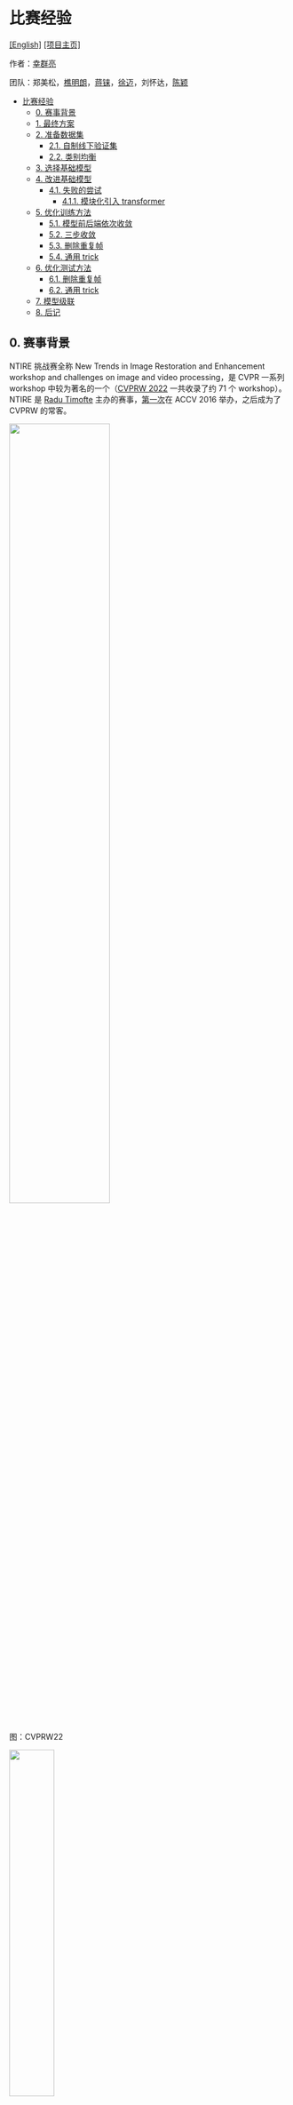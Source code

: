 # 比赛经验

[[English]](https://github.com/ryanxingql/winner-ntire22-vqe/blob/main/blog_en.md) [[项目主页]](https://github.com/ryanxingql/winner-ntire22-vqe)

作者：[幸群亮](https://ryanxingql.github.io/)

团队：郑美松，[樵明朗](https://github.com/MinglangQiao)，[蒋铼](https://github.com/remega)，[徐迈](https://scholar.google.com/citations?user=JdhDuXAAAAAJ)，刘怀达，[陈颖](https://scholar.google.com/citations?user=NpTmcKEAAAAJ)

- [比赛经验](#比赛经验)
  - [0. 赛事背景](#0-赛事背景)
  - [1. 最终方案](#1-最终方案)
  - [2. 准备数据集](#2-准备数据集)
    - [2.1. 自制线下验证集](#21-自制线下验证集)
    - [2.2. 类别均衡](#22-类别均衡)
  - [3. 选择基础模型](#3-选择基础模型)
  - [4. 改进基础模型](#4-改进基础模型)
    - [4.1. 失败的尝试](#41-失败的尝试)
      - [4.1.1. 模块化引入 transformer](#411-模块化引入-transformer)
  - [5. 优化训练方法](#5-优化训练方法)
    - [5.1. 模型前后端依次收敛](#51-模型前后端依次收敛)
    - [5.2. 三步收敛](#52-三步收敛)
    - [5.3. 删除重复帧](#53-删除重复帧)
    - [5.4. 通用 trick](#54-通用-trick)
  - [6. 优化测试方法](#6-优化测试方法)
    - [6.1. 删除重复帧](#61-删除重复帧)
    - [6.2. 通用 trick](#62-通用-trick)
  - [7. 模型级联](#7-模型级联)
  - [8. 后记](#8-后记)

## 0. 赛事背景

NTIRE 挑战赛全称 New Trends in Image Restoration and Enhancement workshop and challenges on image and video processing，是 CVPR 一系列 workshop 中较为著名的一个（[CVPRW 2022](https://cvpr2022.thecvf.com/workshop-schedule) 一共收录了约 71 个 workshop）。NTIRE 是 [Radu Timofte](https://scholar.google.ch/citations?user=u3MwH5kAAAAJ&hl=en) 主办的赛事，[第一次](https://data.vision.ee.ethz.ch/cvl/ntire/)在 ACCV 2016 举办，之后成为了 CVPRW 的常客。

<img src="figs/cvprw.png" width="60%">

图：CVPRW22

<img src="figs/ntire16.jpg" width="40%">

图：NTIRE16

NTIRE 挑战赛细分了多个项目。多帧质量增强大项是 2021 年开始由[杨韧](https://scholar.google.ch/citations?user=3NgkOp0AAAAJ&hl=en)和 Radu 组织的，[最初](https://data.vision.ee.ethz.ch/cvl/ntire21/)包含 “PSNR 质量优化”和“主观质量优化”两个主题。[今年](https://data.vision.ee.ethz.ch/cvl/ntire22/)主办方删除了主观质量优化赛道，只保留了 PSNR 质量优化赛道，同时引入了超分辨率、质量优化耦合赛道。

<img src="figs/ntire21.png" width="50%">

图：NTIRE21 多帧质量增强大项

<img src="figs/ntire22.png" width="50%">

图：NTIRE22 多帧质量增强大项

近年来中国互联网大厂不断涌入该赛事并宣传自己的比赛成果，赛事参与队伍越来越多，夺冠难度越来越大。21 年参赛队伍中包括北大、清华、复旦、南大、南洋理工 S-Lab、腾讯、Bilibili、字节跳动、大疆、华为诺亚、京东方等。今年又涌入了阿里巴巴、中兴、小米等企业，还有中科院自动化所、北航、哈工大、电子科大、南京理工、SIAT 等高校和研究院，以及港中文 XPixel、腾讯 GY-Lab 等知名实验室。

<img src="figs/participants.png" width="30%">

图：NTIRE21 参赛队伍

[北航 MC2 Lab](http://www.buaamc2.net/) 常年关注、深耕压缩视频质量优化技术。此次和阿里巴巴支撑淘宝视频业务的[淘系技术部](https://tech.taobao.org/)合作，强强联手，共同参赛。

## 1. 最终方案

- 数据
  - 赛事官方数据集，包含 240 个由 4K 降采样得到的 qHD 视频。
  - 从 YouTube 上搜集的 870 个 4K 高码率视频。

- 框架：两级模型级联

- 基础模型
  - 第一级：BasicVSR++（NTIRE21 冠军算法）
  - 第二级：SwinIR

- 模型改进
  - 第一级模型中的二阶传播改为 PQF 传播。
  - 第一级模型的后端 5 个 residual block 增加至 55 个。

- 训练方法优化
  - 模型前后端依次收敛：每次加 10 个 residual block，分 6 次训练和收敛。
  - 三步训练：首先在完整数据库上用 Charbonnier loss 收敛模型，然后改为 MSE loss 收敛一次，最后在官方数据集上收敛。
  - 删除 LQ 中的重复帧。

- 测试方法优化
  - x8TTA
  - 模型 ensemble
  - 删除 LQ 中的重复帧，增强后 copy 补全。

## 2. 准备数据集

多帧质量增强大项有一个特点：不约束选手使用的训练集。在 NTIRE21 赛事中，基本所有队伍都搜集了额外数据，其中夺冠的 B 站还使用了自家的 4K 视频。

<img src="figs/extra_data.png" width="80%">

图：NTIRE21 各队伍基本都使用了额外数据

今年为了防止选手根据测试集找数据，测试集视频只在赛事最后 7 天放出，且选手需要在放出测试集前上交模型和代码。

我们认真研究了 NTIRE21 的数据文档，严格按照去年的数据集设计模式从 YouTube 搜集数据。关键点：

- 视频类别：按照 NTIRE21 设置的 10 个分类搜集各 100 条 4-30s 视频，包括动物、自然、时尚、特写、运动、风景、人、城市和交通工具。
- 拍摄质量：我们发现主办方偏好 PGC（Professionally Generated Content）视频，例如纪录片、液晶演示片等。我们要求 PGC 占比超过 80%。
- 拍摄条件：要求 20% 暗光，20% 快速运动（如直升机），30% 手持拍摄视频。
- 拍摄视角：要求 40% 平视，20% FOV（field of view，如鱼眼、大光圈）、20% 航拍、20% 仰视。
- 帧率：低帧率、高帧率视频各占一定比例。
- 高画质：要求高码率，尽量减少拍摄噪声和传输压缩造成的干扰；要求画质清晰（明亮通透，纹理清晰）。
- 低冗余：可以从一个视频里切至多 4 个片段。
- 无转场。

和外包不断沟通，肉眼核查每条视频，返回意见。要求搜集 1000 条，实际搜集 1600 条（含不合格）。这为 2.2 节的类别均衡埋下了伏笔。

额外数据的增益在 0.1-0.2 dB。

### 2.1. 自制线下验证集

赛事验证集没有提供 ground truth；我们需要在网站上提交我们增强的结果，得到一个分数。这样有两个问题：

1. 我们无法频繁提交：时间成本大，提交次数有限。
2. 我们无法知道模型在每一个视频、每一帧上的结果，而只能知道一个平均分。

因此，我们严格按照 10 个分类，选择了 10 个视频作为验证集。其中大部分都是去年测试集视频。

<img src="figs/validation_offline.png" width="80%">

图：使用自制验证集验证算法

自制验证集在比赛后期非常好用：

1. 方便快捷：官方验证集有 15 个视频，我们只有 10 个视频，测试时间更短；不需要提交，可以自己算 PSNR。
2. 准确：因为选择得当，因此我们的结果和官方验证集结果的趋势是完全一致的。我们可以放心大胆地根据自制验证集来迭代模型。
3. 详细：能知道模型在不同分类上的表现。

<img src="figs/psnr_categories.png" width="50%">

图：使用自制验证集查看不同分类表现

### 2.2. 类别均衡

前面提到，我们动用外包资源，搜集了 1600 条数据。原本我们计划一个分类搜集 100 条视频，但因为外包数据存在不合格数据（相似度太高，有噪声等），因此实际获取的视频数量更大。

一开始，我们将尽可能多的视频扔进了训练集。在比赛后期我发现，每个分类视频数量非常不均匀：例如城市分类只有 87 个视频，而时尚分类有 200+ 视频。而时尚分类大多是走 T 台的室内、暗光、黑色背景视频，质量较差。因此，我们以视频数量最少的城市分类为基准，每个类别随机选取了 87 个视频，一共选取了 870 个视频参与训练。经过这样非常简单的均衡化处理，模型表现提升 0.02 dB。

Btw 大家不要小瞧 0.02 dB。在三个赛道的最终测试集上，我们分别比腾讯 GY-Lab 高 0.009 dB、高 0.101 dB、低 0.012 dB。

<img src="figs/final_results.png" width="50%">

图：最终结果

## 3. 选择基础模型

打比赛有两条路：

1. 提出颠覆性的网络结构，例如 ResNet、MPRNet、EDVR、BasicVSR。
2. 基于基础模型进行升级和调参。

一个好的网络结构往往能主导数年的竞赛方案，例如去年至少有两支队伍使用了 BasicVSR，两支队伍使用了 EDVR，都取得了不错的成绩。我们选择了第二种方案。

无论选择哪一种方案，我们都会选择一个基础模型，在此基础上进行改进，来获得我们的比赛模型。另起炉灶非常浪费时间。就好比，我们要参加 NTIRE23 的比赛，我们一定会把 NTIRE22 的算法和预训练模型拿来接着用，而不是从基础代码开始写。

在选择基础模型时，我们遇到了一个问题：要不要随大流，选择一个基于 transformer 的网络结构。我们比较担心今年的对手会采取类似的策略，在算法学习能力上和我们拉开差距。

经过大量调研，我们分析了 transformer 的可行性和可靠性：

- 显存不足：Video transformer 中的代表 VRT 使用了 8 卡 80 GB A100。而我们的计算资源为 1 台 8 卡 32GB V100 服务器和若干台 4 卡 32GB V100 服务器。
- 耗时太长：VRT 一个模型要训练 5-7 天左右；而 A100 的速度是 V100 的 3 倍，因此我们训练一个相同的模型需要至少半个月。
- 资源有限下性能堪忧：根据 VRT 的报告，在 7 帧短视频（如 Vimeo 数据集）上，VRT 性能超过 BasicVSR++；但对于长视频（如 REDS 每个视频 100帧），由于显存受限，VRT 无法一次性输入超过 16 帧的视频，性能上无法超过 BasicVSR++（能一次性输入 30 帧以上）。

<img src="figs/vrt.png" width="80%">

图：VRT 实验报告

因此，我们决定基础模型仍然采用基于 RNN（实际上是 CNN）的 BasicVSR++。当然选择 BasicVSR++ 还有以下原因：

- 性能出色（在 NTIRE21 中仅借助 REDS 获得第二名）。
- 复杂度较高（单卡单个最小 256x256 patch 显存约 22 GB）；其他小模型算法没有经过比赛验证，我们不敢拿来用。
- 开源质量好（训练代码未开源，但测试代码集成到了 mmediting），代码逻辑清晰。
- 预训练模型可以直接拿来 fine-tune，非常省时间。要知道从头训练一个 BasicVSR++ 模型也需要一周时间。

尽管如此，我们也没有完全放弃 transformer，而是决定在后续模块化尝试 transformer 结构。参见 4.1.1 节。

关于第二级基础模型，参见第 7 节。

## 4. 改进基础模型

为了更好地改进基础模型，我们必须要对基础模型的提出者进行深入的研究。因为在他们常年的探索过程中，一定会有心得体会和关键成果。

以 BasicVSR 提出者 Kelvin 为例。

- Kelvin 在 2021 年 AAAI 一篇[文章](https://arxiv.org/abs/2009.07265)中研究了 EDVR 的性能瓶颈。在这篇文章中，Kelvin 告诉大家，虽然在特征域上进行时序对齐的 DCN 要比传统的、在像素域上进行对齐的光流方法更强大，但他们的学习目标和效果几乎是一样的。那么，既然端到端学习时 DCN offset 如此不稳定、难学，我们就单独给 DCN offset 加一个损失函数，要求它和光流输出保持一致。通过额外的监督，就稳定了 DCN offset 的学习。

<img src="figs/unstable_dcn.png" width="35%">

图：EDVR 中 DCN 溢出通常发生在 300K iterations，此时模型 loss 也不降反升

<img src="figs/similarity_flow_dcn_offset.png" width="50%">

图：Flow 和 DCN offset 的形态几乎一模一样，这为后面 DCN offset 的稳定性改进埋下了伏笔

- Kelvin 在 BasicVSR++ 中进一步改善了这个策略，即将光流输出作为 base，额外学习一个 residual，然后把 base 和 residual 加起来作为 DCN 的 offset。

<img src="figs/flow_based_dcn_offset.png" width="50%">

图：BasicVSR++ 中的 flow-based DCN offset

从以上研究历程中我们得到两点关键：

- 对齐在视频增强任务中起到了非常重要的作用。
- 我们不能再沿用 EDVR 或 STDF 的 DCNv2，而是使用更为先进的、基于 flow 的 DCN 方法。

再以我们实验室工作为例。

- 在 19 年 ICME 一篇[文章](https://arxiv.org/abs/1903.04596)中，杨韧研究了 LSTM 中不同帧的参与度，结果 PQF 确实起到了非常重要的作用。

<img src="figs/pqf_contribution.png" width="50%">

图：PQF 在 LSTM 质量增强任务上起到了非常重要的作用

- 在本人 19 年 [MFQEv2](https://arxiv.org/abs/1902.09707) 溶解试验中，我尝试过将相邻帧输入滑窗网络，结果增强性能剧烈下降，远不如输入 PQF 的网络。

<img src="figs/without_pqf.png" width="50%">

图：PQF 在滑窗网络质量增强任务上同样非常重要

因此，PQF 一定会在压缩视频质量增强任务中起到关键作用，必须用。

再回到我们的基础模型。虽然 BasicVSR++ 采用了双向传播结构，理论上每一帧增强时都能获得来自双向 PQF 的信息；但我认为这样做还不够，我们应该让模型能直接从 PQF 中获取有用的信息。因此，我提出用 PQF 替换 BasicVSR++ 中的二阶相邻帧。模型表现提升 0.05 dB。

<img src="figs/second_order_propagation_basicvsrpp.png" width="60%">

图：BasicVSR++ 中的两阶传播

<img src="figs/pqf_propagation.png" width="60%">

图：PQF 传播

此外，我们将重建部分原本 5 个 residual block 增加至 55 个。关于训练方法，参见 5.1 节。

### 4.1. 失败的尝试

除此之外我们还尝试过大量的网络结构优化，大多都失败了。例如，我们仿照 [IconVSR](https://arxiv.org/abs/2012.02181)，在 PQF 上额外建立了 refill 支路；此外，我们仿照 [RealBasicVSR](https://arxiv.org/abs/2111.12704)，对输入图像进行 pre-cleaning；我们把这些设计应用到了 BasicVSR++ 这种大模型上，没有产生任何效果。

<img src="figs/refill_key_frame.png" width="50%">

图：对关键帧的特征加强提取（refill）

<img src="figs/precleaning.png" width="50%">

图：对输入图像预去噪再提取特征

我个人认为，有很多论文中有效的方法，很有可能只是因为计算量上去了。当我们在复杂度足够大的网络上实践时，往往就丢掉了魔力。这也是为什么我在选择基础模型的时候强调，一定要选择复杂度足够高且证明有效的网络结构。

此外，我们注意到 BasicVSR++ 网络结构呈现梨形结构：两头简单，中间复杂。我们尝试过减少时序部分的块数，增加两头、尤其是重建部分的块数，但效果都变差了。

<img src="figs/shallower_propagation.png" width="35%">

图：改善梨形分布

但实验也没白做，至少有两点启发：

1. 特征提取不能太复杂，否则特征太干净，丢掉了细节。这一点和 Kelvin 最新的 [RealBasicVSR](https://arxiv.org/abs/2111.12704) 结论一致。
2. 时序传播非常重要，少一点块都会导致较大的性能损失。

另外，我们还尝试了 ConvNeXt 等在高层视觉领域被广泛认可的网络新结构，但在底层视觉领域效果不佳。此外，我们发现，RDN 等复杂结构的效果往往不如 residual block。因此我们保留了原始 residual block 堆叠设计。

<img src="figs/convnext.png" width="80%">

图：在高层视觉任务上超越 Swin 和 ResNet 的 ConvNeXt

#### 4.1.1. 模块化引入 transformer

仿照 SwinIR，我将相当比例的 residual block 替换为 Swin block。尝试了各种办法，例如从后往前换，从前往后换，等等等等。但都没有突出效果，反而显存紧张了许多，计算时间也因为自注意力计算变长了。

<img src="figs/transformer_block.png" width="80%">

图：尝试过的各种方案

在这些方案中，用 Swin block 替换前端模块效果最差，替换后端模块效果最好。我们怀疑替换前端模块导致无法加载预训练参数，在训练初期有非常大的误差传播；相反，替换后端模块的影响就小得多。

我们猜测，transformer 要用得好，必须得在大规模数据库上预训练过（根据其他论文）。直接 copy 一个 Swin block 过来从头训练，很难达到 CNN 的效果。关于 transformer 的成功应用，我们在讲第二级模型时再说。

我尝试将其中最好的版本（代号为 swinv2p4-5k）和没有 transformer 改进的模型（代号为 v4p6-35k）进行模型 ensemble，即把二者的结果取平均。结果比二者 PSNR 都高。这也算一个成功的尝试。但前提是二者 PSNR 不能差距太大。

<img src="figs/ensemble.png" width="30%">

图：两个模型 ensemble 产生了比两个模型都好的结果

## 5. 优化训练方法

### 5.1. 模型前后端依次收敛

直接训练一个大模型是非常困难的。我们最终模型有多达 7000 万参数，规模非常庞大。且网络中每一个模块前后依赖，如果训练初期前端模块没有收敛，那么后端模块的输入就是有问题的，自然无法收敛。因此，直接端到端训练是很难得到好模型的。事实上，模型前后端依次收敛也是 Kaggle 比赛中的常用、甚至必用的方法，其目的就是让大模型的每一个模块前后依次收敛。

我们每一次增加 10 个 residual block，从 5 加到 55（此时 32GB V100 显存打满），一共 6 次训练和收敛。这样一套下来，训练成本非常高，但增益也很明显，和直接端到端训练大模型相比，提升约 0.1 dB。

<img src="figs/progressive_training.png" width="80%">

图：在重建模块每次增加 10 个 residual block，不固定参数；每次都要加载上一次训练好的参数

### 5.2. 三步收敛

我们都知道，MSE 和 PSNR 只差一个对数关系。因此，优化 MSE 本质上等价于优化 PSNR。但奇怪的是，NTIRE21 中近半队伍都使用 Charbonnier 损失函数。

我们首先做了实验，发现 Charbonnier 损失函数下模型收敛速度比 MSE 模型快很多，甚至 PSNR 也更高。大量文章佐证了这个观点，我在这里截取一篇[文章](https://www.mdpi.com/2079-9292/10/11/1234/pdf)中的图：

<img src="figs/different_losses.png" width="50%">

图：Charbonnier loss 在 SISR 任务上的 PSNR 表现比 L2 还好

但我们不信邪。我们先使用 Charbonnier loss，等模型收敛后，再使用 L2 loss，模型表现进一步提升 0.02 dB。

最后，我们考虑到自制数据集可能和官方数据集的制作流程有一定偏差，且官方数据集更能反映主办方对数据的偏好，因此我们将收敛的模型在官方数据集上用 L2 loss 做最后的 fine-tune，模型表现进一步提升 0.02 dB。

### 5.3. 删除重复帧

我们在制作数据集时意外发现，无论是官方数据集还是我们的额外数据集，大约有 30% 的视频存在重复帧。

这些视频的 GT 中并没有重复帧，但因为相邻两帧变化较小（相邻 PSNR 在 50-70 dB），在压缩以后就变得完全相同。

<img src="figs/repeated_frame.png" width="60%">

图：重复帧现象

前面我们提到，时序信息在质量增强任务中发挥了至关重要的作用。BasicVSR 表明，输入帧数下降，性能也随之下降；而 VRT 之所以没有超过 BasicVSR++，一个很重要的原因正是显存有限、只能处理 16 帧视频，而 Basic 能处理 30 帧。

<img src="figs/frame_number.png" width="50%">

图：BasicVSR 实验中，一个视频中切片越多，每个片段帧数越小，PSNR 就越差

在我们看来，LQ 视频中这些重复帧对网络而言就是冗余。如果我们删除重复帧，那么有效帧数就提高了，网络性能也能随之提高？

我们先只在测试阶段删除了重复帧，在增强后通过直接 copy 的方式恢复重复帧，效果几乎没变，稍微差一点点。

我们随后尝试在训练时删除重复帧，结果模型学习效果越来越出色，增益 0.05-0.1 dB 左右。

<img src="figs/repeated_frame_enh.png" width="70%">

图：处理重复帧方案

4/17/22：我们测试了其他数据集，发现模型表现不稳定，有时会差 0.2 dB。这个方法和数据关系很大，谨慎使用。

### 5.4. 通用 trick

加载预训练模型。Kaggle 大神 Pavel Ostyakov 的经历：在一个 NLP 比赛中，因为数据结构比较像图像，就加载了 ImageNet 预训练模型，结果效果非常好。

Warmup。有两点好处：

1. 在训练初期，loss 很大，较小的学习率可以缓解过大的梯度，防止大模型溢出。BasicVSR++ 模型就遇到了这个情况，当学习率为 1e-4 时，训练没多久就会 NaN。
2. 学习率是主观设置的，你不知道学习率应该设置多大。通过观察 warmup 期间 loss 的下降幅度，你能大概判断出学习率多大比较合适，有利于 loss 快速下降。

<img src="figs/lr.png" width="80%">

图：典型的学习率变化曲线

Scheduler。就算是我们用了 Adam、AdamW 等一些带自适应和衰减的优化器，我们也要用学习率 scheduler。训练末期学习率如果保持在较高水平，模型很难收敛。

还有其他一些 trick 我们没有尝试，原则都是让模型从简到难学习，像课程学习一样：

- 逐步 augmentation：训练初期不要开随机翻转、旋转（data augmentation），随着训练进行，逐步打开。
- 从小分辨率开始：对分类任务很有帮助。

注意上述步骤最好不要一起做，因为会有叠加效应。应该分阶段分别做。

## 6. 优化测试方法

### 6.1. 删除重复帧

如果模型训练时没有删除重复帧，那么测试时删除重复帧几乎没有增益，反而稍微变差了一点。

如果模型训练时也删除了重复帧，那么测试时删除重复帧会带来 0.05 dB 左右的增益。测试视频中大概有 3-5 个视频存在重复帧。

### 6.2. 通用 trick

模型 ensemble：前面提到了。最简单、最安全的办法是两个模型的结果直接取平均，要求两个模型的性能接近。

x8tta：翻转、旋转输入图像，分别输入模型，将得到的结果恢复原始形态，再取平均。因为是测试阶段执行的 data augmentation，不需要训练，因此称为 test time augmentation（tta）；4 种旋转（0、90、180、270 度）和 3 种翻转（不翻转，y 对称翻，x 对称翻）理论上有 12 种组合，但去除重复组合后只剩 8 种，因此称为 x8tta。模型表现直接提升 0.1-0.2 dB。

<img src="figs/x8tta.png" width="50%">

图：x8tta，引自 Radu 的[一篇文章](https://arxiv.org/abs/1511.02228)

## 7. 模型级联

<img src="figs/diagram.png" width="60%">

图：两级模型级联

级联是一定要做的。有大量的文章指出，与其训练一个超级大模型，不如训练多个小模型，要么级联，要么做 ensemble。

我们尝试过级联两个 BasicVSR++ 模型，结果发现第二级模型会迅速收敛，但表现类似一个 auto-encoder（AE）：即输出基本等于输入，PSNR 表现和第一级模型差异小于 0.001 dB。我们怀疑第二级模型不宜采用一个和第一级相同结构的模型。具体原因没有深究。

在后续的实验中，我们尝试了 [MPRNet](https://arxiv.org/abs/2102.02808) 和 SwinIR，效果都很不错，起码不再是一个 AE 了。

选择 MPRNet 有两个理由：

1. MPRNet 是众多竞赛模型的基础模型，广泛用于去模糊等底层视觉任务。
2. MPRNet 有多输入；我们希望在第二级模型引入原始输入，重新引入第一级 L1 训练丢掉的纹理细节。

<img src="figs/mprnet.png" width="50%">

图：MPRNet 的多输入结构

后面我们尝试了 SwinIR，效果更好，因此转向了 SwinIR。我们使用了 SwinIR 的 color denoise 预训练模型，从而能在半天内训练一个模型。这再次证明了 transformer 结构预训练的重要性。

## 8. 后记

我们做到了以下很重要的几点：

- 规划和合作。打比赛是一个系统工程，每一步都需要计划、分工、协作、探讨。越到后期越觉得，我们团队少一个人都不行，每个人的付出都特别关键。
- 取胜的信念。拿一个好的名次并不难，要有信心，特别是在比赛末期大伙刷榜的时候。
- 充分的实验。全组在探索阶段做了超过 200 组实验，有很多改进点是从实验中摸索出来的。拍脑门想出来的方案大多不 work。
